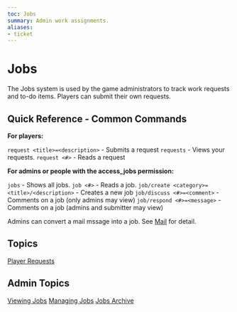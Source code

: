 ```yaml
---
toc: Jobs
summary: Admin work assignments.
aliases:
- ticket
---
```

# Jobs

The Jobs system is used by the game administrators to track work requests and to-do items.  Players can submit their own requests.

## Quick Reference - Common Commands

**For players:**

`request <title>=<description>` - Submits a request
`requests` - Views your requests.
`request <#>` - Reads a request

**For admins or people with the access_jobs permission:**

`jobs` - Shows all jobs.
`job <#>` - Reads a job.
`job/create <category>=<title>/<description>` - Creates a new job
`job/discuss <#>=<comment>` - Comments on a job (only admins may view)
`job/respond <#>=<message>` - Comments on a job (admins and submitter may view)

Admins can convert a mail mssage into a job.  See [Mail](/help/mail) for detail.

## Topics

[Player Requests](/help/jobs/requests)

## Admin Topics

[Viewing Jobs](/help/jobs/view)
[Managing Jobs](/help/jobs/manage)
[Jobs Archive](/help/jobs/archive)